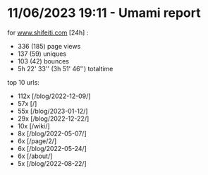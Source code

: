 # 11/06/2023 19:11 - Umami report
for www.shifeiti.com [24h] :

 - 336 (185) page views
 - 137 (59) uniques
 - 103 (42) bounces
 - 5h 22' 33'' (3h 51' 46'') totaltime


top 10 urls:
 - 112x [/blog/2022-12-09/]
 - 57x [/]
 - 55x [/blog/2023-01-12/]
 - 29x [/blog/2022-12-22/]
 - 10x [/wiki/]
 - 8x [/blog/2022-05-07/]
 - 6x [/page/2/]
 - 6x [/blog/2022-05-24/]
 - 6x [/about/]
 - 5x [/blog/2022-08-22/]


